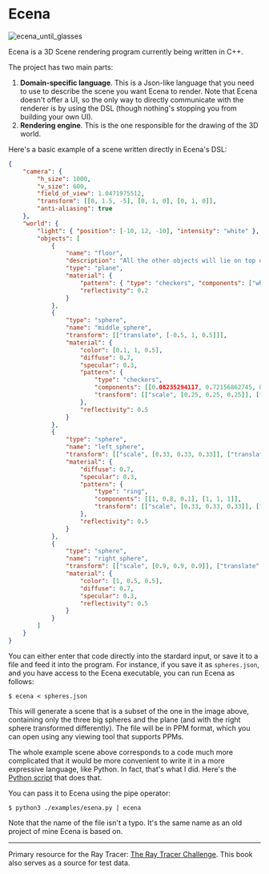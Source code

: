 # Ecena

![ecena_until_glasses](https://user-images.githubusercontent.com/4519785/212498332-26834285-8e29-46c4-9328-caf4f6e71627.png)


Ecena is a 3D Scene rendering program currently being written in C++.

The project has two main parts:
1. __Domain-specific language__. This is a Json-like language that you need to use to describe the scene you want Ecena to render. Note that Ecena doesn't offer a UI, so the only way to directly communicate with the renderer is by using the DSL (though nothing's stopping you from building your own UI).
2. __Rendering engine__. This is the one responsible for the drawing of the 3D world.

Here's a basic example of a scene written directly in Ecena's DSL:

```json
{
    "camera": {
        "h_size": 1000,
        "v_size": 600,
        "field_of_view": 1.0471975512,
        "transform": [[0, 1.5, -5], [0, 1, 0], [0, 1, 0]],
        "anti-aliasing": true
    },
    "world": {
        "light": { "position": [-10, 12, -10], "intensity": "white" },
        "objects": [
            { 
                "name": "floor",
                "description": "All the other objects will lie on top of this one",
                "type": "plane", 
                "material": {
                    "pattern": { "type": "checkers", "components": ["white", [0.5, 0.5, 0.5]]},
                    "reflectivity": 0.2
                }
            },
            {
                "type": "sphere",
                "name": "middle_sphere",
                "transform": [["translate", [-0.5, 1, 0.5]]],
                "material": { 
                    "color": [0.1, 1, 0.5],
                    "diffuse": 0.7,
                    "specular": 0.3,
                    "pattern": {
                        "type": "checkers",
                        "components": [[0.08235294117, 0.72156862745, 0], [0.1, 1, 0.5]],
                        "transform": [["scale", [0.25, 0.25, 0.25]], ["rotate_y", -0.78539816339]]
                    },
                    "reflectivity": 0.5
                } 
            },
            {
                "type": "sphere",
                "name": "left_sphere",
                "transform": [["scale", [0.33, 0.33, 0.33]], ["translate", [-1.5, 0.33, -0.75]]],
                "material": {
                    "diffuse": 0.7,
                    "specular": 0.3,
                    "pattern": {
                        "type": "ring",
                        "components": [[1, 0.8, 0.1], [1, 1, 1]],
                        "transform": [["scale", [0.33, 0.33, 0.33]], ["rotate_x", -0.72156862745]]
                    },
                    "reflectivity": 0.5
                }
            },
            {
                "type": "sphere",
                "name": "right_sphere",
                "transform": [["scale", [0.9, 0.9, 0.9]], ["translate", [2, 0.9, 2]]],
                "material": { 
                    "color": [1, 0.5, 0.5], 
                    "diffuse": 0.7, 
                    "specular": 0.3, 
                    "reflectivity": 0.5
                }
            }
        ]
    }
}
```

You can either enter that code directly into the stardard input, or save it to a file and feed it into the program. For instance, if you save it as `spheres.json`, and you have access to the Ecena executable, you can run Ecena as follows:

```
$ ecena < spheres.json
```

This will generate a scene that is a subset of the one in the image above, containing only the three big spheres and the plane (and with the right sphere transformed differently). The file will be in PPM format, which you can open using any viewing tool that supports PPMs. 

The whole example scene above corresponds to a code much more complicated that it would be more convenient to write it in a more expressive language, like Python. In fact, that's what I did. Here's the [Python script](https://github.com/melvic-ybanez/ecena/blob/main/examples/esena.py) that does that.

You can pass it to Ecena using the pipe operator:

```
$ python3 ./examples/esena.py | ecena
```

Note that the name of the file isn't a typo. It's the same name as an old project of mine Ecena is based on.

---

Primary resource for the Ray Tracer: [The Ray Tracer Challenge](http://raytracerchallenge.com/). This book
also serves as a source for test data.
